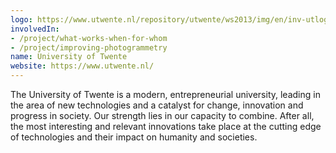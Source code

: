 ```yaml
---
logo: https://www.utwente.nl/repository/utwente/ws2013/img/en/inv-utlogo.png
involvedIn:
- /project/what-works-when-for-whom
- /project/improving-photogrammetry
name: University of Twente
website: https://www.utwente.nl/
---
```

The University of Twente is a modern, entrepreneurial university, leading in the area of new technologies and a catalyst for change, innovation and progress in society. Our strength lies in our capacity to combine. After all, the most interesting and relevant innovations take place at the cutting edge of technologies and their impact on humanity and societies.
